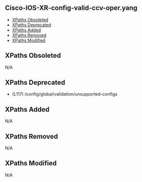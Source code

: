 ## Cisco-IOS-XR-config-valid-ccv-oper.yang

- [XPaths Obsoleted](#xpaths-obsoleted)
- [XPaths Deprecated](#xpaths-deprecated)
- [XPaths Added](#xpaths-added)
- [XPaths Removed](#xpaths-removed)
- [XPaths Modified](#xpaths-modified)

## XPaths Obsoleted

N/A

## XPaths Deprecated

- (L117)	/config/global/validation/unsupported-configs

## XPaths Added

N/A

## XPaths Removed

N/A

## XPaths Modified

N/A

